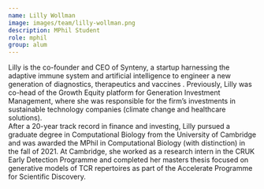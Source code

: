 ```yaml
---
name: Lilly Wollman
image: images/team/lilly-wollman.png
description: MPhil Student
role: mphil
group: alum
---
```


Lilly is the co-founder and CEO of Synteny, a startup harnessing the adaptive immune system and artificial intelligence to engineer a 
new generation of diagnostics, therapeutics and vaccines . Previously, Lilly was co-head of the Growth Equity platform for 
Generation Investment Management, where she was responsible for the firm’s investments in sustainable technology companies (climate change and healthcare solutions).  
After a 20-year track record in finance and investing, Lilly pursued a graduate degree in Computational Biology from the University of Cambridge 
and was awarded the MPhil in Computational Biology (with distinction) in the fall of 2021. 
At Cambridge, she worked as a research intern in the CRUK Early Detection Programme and completed her masters thesis 
focused on generative models of TCR repertoires as part of the Accelerate Programme for Scientific Discovery.
